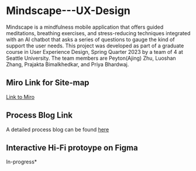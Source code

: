 # Mindscape---UX-Design
Mindscape is a mindfulness mobile application that offers guided meditations, breathing exercises, and stress-reducing techniques integrated with an AI chatbot that asks a series of questions to gauge the kind of support the user needs.
This project was developed as part of a graduate course in User Experience Design, Spring Quarter 2023 by a team of 4 at Seattle University. The team members are Peyton(Ajing) Zhu, Luoshan Zhang, Prajakta Bimalkhedkar, and Priya Bhardwaj.

## Miro Link for Site-map
[Link to Miro](https://miro.com/app/board/uXjVMRXIt5E=/?share_link_id=1380512839)

## Process Blog Link
A detailed process blog can be found [here](https://typical-parrotfish-4a1.notion.site/3741181bb2094f15bddcda82b8bdebeb)

## Interactive Hi-Fi protoype on Figma 
In-progress* 
